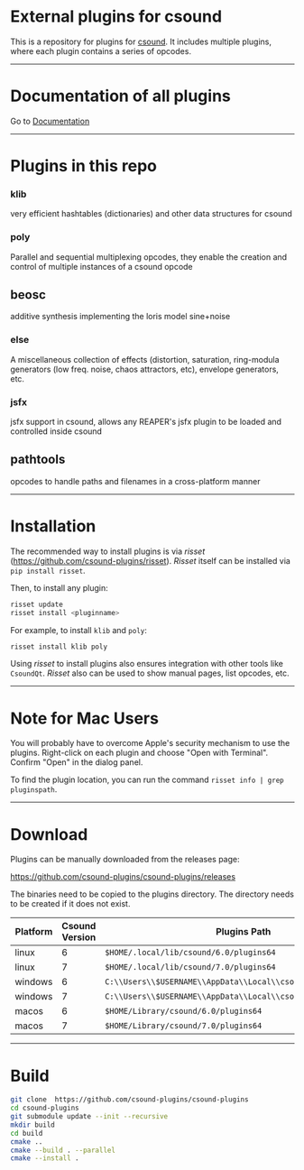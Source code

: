 # External plugins for csound

This is a repository for plugins for [csound](https://csound.com/). It includes
multiple plugins, where each plugin contains a series of opcodes.

--------------

# Documentation of all plugins

Go to [Documentation](https://csound-plugins.github.io/csound-plugins/)

--------------


# Plugins in this repo

### klib

very efficient hashtables (dictionaries) and other data structures for csound


### poly

Parallel and sequential multiplexing opcodes, they enable the creation and
control of multiple instances of a csound opcode


## beosc

additive synthesis implementing the loris model sine+noise


### else

A miscellaneous collection of effects (distortion, saturation, ring-modula
generators (low freq. noise, chaos attractors, etc), envelope generators, etc.


### jsfx

jsfx support in csound, allows any REAPER's jsfx plugin to be loaded and
controlled inside csound


## pathtools

opcodes to handle paths and filenames in a cross-platform manner


----------------

# Installation

The recommended way to install plugins is via *risset*
(https://github.com/csound-plugins/risset). *Risset* itself
can be installed via `pip install risset`.

Then, to install any plugin:

```bash
risset update
risset install <pluginname>
```

For example, to install `klib` and `poly`:

```bash
risset install klib poly
```

Using *risset* to install plugins also ensures integration
with other tools like `CsoundQt`. *Risset* also can be used
to show manual pages, list opcodes, etc.

----------------

# Note for Mac Users

You will probably have to overcome Apple's security mechanism to use the plugins.
Right-click on each plugin and choose "Open with Terminal". Confirm "Open" in the dialog panel.

To find the plugin location, you can run the command `risset info | grep pluginspath`.

----------------

# Download

Plugins can be manually downloaded from the releases page:

https://github.com/csound-plugins/csound-plugins/releases

The binaries need to be copied to the plugins directory. The
directory needs to be created if it does not exist.

| Platform | Csound Version | Plugins Path                                                   |
|----------|----------------|----------------------------------------------------------------|
| linux    | 6              | `$HOME/.local/lib/csound/6.0/plugins64`                        |
| linux    | 7              | `$HOME/.local/lib/csound/7.0/plugins64`                        |
| windows  | 6              | `C:\\Users\\$USERNAME\\AppData\\Local\\csound\\6.0\\plugins64` |
| windows  | 7              | `C:\\Users\\$USERNAME\\AppData\\Local\\csound\\7.0\\plugins64` |
| macos    | 6              | `$HOME/Library/csound/6.0/plugins64`                           |
| macos    | 7              | `$HOME/Library/csound/7.0/plugins64`                           |

----------------

# Build

```bash
git clone  https://github.com/csound-plugins/csound-plugins
cd csound-plugins
git submodule update --init --recursive
mkdir build
cd build
cmake ..
cmake --build . --parallel
cmake --install .
```
